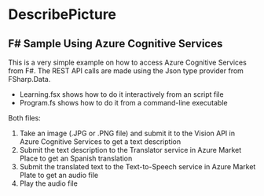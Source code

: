 # DescribePicture
F# Sample Using Azure Cognitive Services
----------------------------------------
This is a very simple example on how to access Azure Cognitive Services from F#. The REST API calls are made using the Json type provider from FSharp.Data.
  * Learning.fsx shows how to do it interactively from an script file
  * Program.fs shows how to do it from a command-line executable

Both files:
  1. Take an image (.JPG or .PNG file) and submit it to the Vision API in Azure Cognitive Services to get a text description
  2. Submit the text description to the Translator service in Azure Market Place to get an Spanish translation
  3. Submit the translated text to the Text-to-Speech service in Azure Market Plate to get an audio file
  4. Play the audio file
